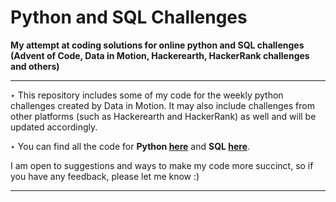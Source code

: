 # Python and SQL Challenges
**My attempt at coding solutions for online python and SQL challenges (Advent of Code, Data in Motion, Hackerearth, HackerRank challenges and others)**

---

‣ This repository includes some of my code for the weekly python challenges created by Data in Motion. It may also include challenges from other platforms (such as Hackerearth and HackerRank) as well and will be updated accordingly. 

‣ You can find all the code for **Python [here](https://github.com/V-Mayya/DataInMotion_PythonChallenges/blob/main/challenge_code.py)** and **SQL [here](https://github.com/V-Mayya/Python-SQLChallenges/blob/main/challenge_code.sql)**. 

I am open to suggestions and ways to make my code more succinct, so if you have any feedback, please let me know :)

---
